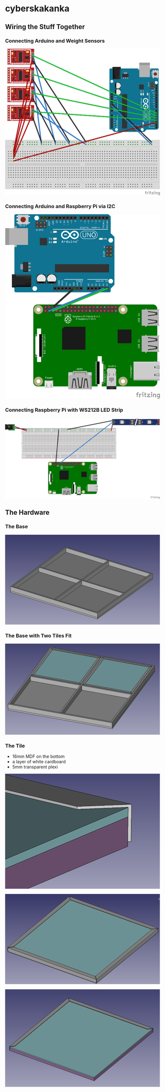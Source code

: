 # cyberskakanka

## Wiring the Stuff Together

### Connecting Arduino and Weight Sensors

![](img/Arduino-Weighto_bb.png)

### Connecting Arduino and Raspberry Pi via I2C

![](img/Arduino-RPi-I2C_bb.png)

### Connecting Raspberry Pi with WS212B LED Strip

![](img/RPi-LED_bb.png)

## The Hardware

### The Base

![](img/baza.png)

### The Base with Two Tiles Fit

![](img/baza2.png)

### The Tile

- 16mm MDF on the bottom
- a layer of white cardboard
- 5mm transparent plexi

![](img/mdf.png)

![](img/mdf_4katy.png)

![](img/mdf_rzut.png)
